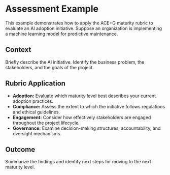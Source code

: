 # Assessment Example

This example demonstrates how to apply the ACE+G maturity rubric to evaluate an AI adoption initiative. Suppose an organization is implementing a machine learning model for predictive maintenance.

## Context
Briefly describe the AI initiative. Identify the business problem, the stakeholders, and the goals of the project.

## Rubric Application
- **Adoption:** Evaluate which maturity level best describes your current adoption practices.
- **Compliance:** Assess the extent to which the initiative follows regulations and ethical guidelines.
- **Engagement:** Consider how effectively stakeholders are engaged throughout the project lifecycle.
- **Governance:** Examine decision-making structures, accountability, and oversight mechanisms.

## Outcome
Summarize the findings and identify next steps for moving to the next maturity level.
